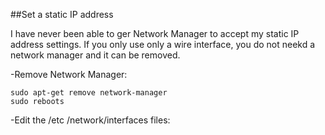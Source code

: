 ##Set a static IP address

I have never been able to ger Network Manager to accept my static IP address settings. If you 
only use only a wire interface, you do not neekd a network manager and it can be removed.

-Remove Network Manager:

	sudo apt-get remove network-manager
	sudo reboots

-Edit the /etc /network/interfaces files:


